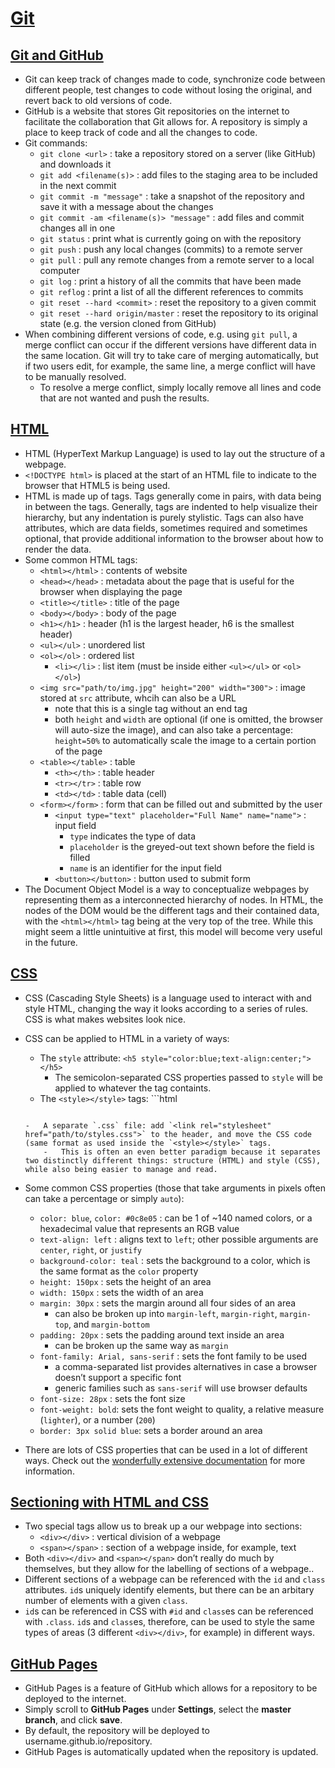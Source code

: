 # [Git](https://cs50.harvard.edu/web/notes/0/#git)

## [Git and GitHub](https://cs50.harvard.edu/web/notes/0/#git-and-github)

-   Git can keep track of changes made to code, synchronize code between different people, test changes to code without losing the original, and revert back to old versions of code.
-   GitHub is a website that stores Git repositories on the internet to facilitate the collaboration that Git allows for. A repository is simply a place to keep track of code and all the changes to code.
-   Git commands:
    -   `git clone <url>` : take a repository stored on a server (like GitHub) and downloads it
    -   `git add <filename(s)>` : add files to the staging area to be included in the next commit
    -   `git commit -m "message"` : take a snapshot of the repository and save it with a message about the changes
    -   `git commit -am <filename(s)> "message"` : add files and commit changes all in one
    -   `git status` : print what is currently going on with the repository
    -   `git push` : push any local changes (commits) to a remote server
    -   `git pull` : pull any remote changes from a remote server to a local computer
    -   `git log` : print a history of all the commits that have been made
    -   `git reflog` : print a list of all the different references to commits
    -   `git reset --hard <commit>` : reset the repository to a given commit
    -   `git reset --hard origin/master` : reset the repository to its original state (e.g. the version cloned from GitHub)
-   When combining different versions of code, e.g. using `git pull`, a merge conflict can occur if the different versions have different data in the same location. Git will try to take care of merging automatically, but if two users edit, for example, the same line, a merge conflict will have to be manually resolved.
    -   To resolve a merge conflict, simply locally remove all lines and code that are not wanted and push the results.

## [HTML](https://cs50.harvard.edu/web/notes/0/#html)

-   HTML (HyperText Markup Language) is used to lay out the structure of a webpage.
-   `<!DOCTYPE html>` is placed at the start of an HTML file to indicate to the browser that HTML5 is being used.
-   HTML is made up of tags. Tags generally come in pairs, with data being in between the tags. Generally, tags are indented to help visualize their hierarchy, but any indentation is purely stylistic. Tags can also have attributes, which are data fields, sometimes required and sometimes optional, that provide additional information to the browser about how to render the data.
-   Some common HTML tags:
    -   `<html></html>` : contents of website
    -   `<head></head>` : metadata about the page that is useful for the browser when displaying the page
    -   `<title></title>` : title of the page
    -   `<body></body>` : body of the page
    -   `<h1></h1>` : header (h1 is the largest header, h6 is the smallest header)
    -   `<ul></ul>` : unordered list
    -   `<ol></ol>` : ordered list
        -   `<li></li>` : list item (must be inside either `<ul></ul>` or `<ol></ol>`)
    -   `<img src="path/to/img.jpg" height="200" width="300">` : image stored at `src` attribute, whcih can also be a URL
        -   note that this is a single tag without an end tag
        -   both `height` and `width` are optional (if one is omitted, the browser will auto-size the image), and can also take a percentage: `height=50%` to automatically scale the image to a certain portion of the page
    -   `<table></table>` : table
        -   `<th></th>` : table header
        -   `<tr></tr>` : table row
        -   `<td></td>` : table data (cell)
    -   `<form></form>` : form that can be filled out and submitted by the user
        -   `<input type="text" placeholder="Full Name" name="name">` : input field
            -   `type` indicates the type of data
            -   `placeholder` is the greyed-out text shown before the field is filled
            -   `name` is an identifier for the input field
        -   `<button></button>` : button used to submit form
-   The Document Object Model is a way to conceptualize webpages by representing them as a interconnected hierarchy of nodes. In HTML, the nodes of the DOM would be the different tags and their contained data, with the `<html></html>` tag being at the very top of the tree. While this might seem a little unintuitive at first, this model will become very useful in the future.

## [CSS](https://cs50.harvard.edu/web/notes/0/#css)

-   CSS (Cascading Style Sheets) is a language used to interact with and style HTML, changing the way it looks according to a series of rules. CSS is what makes websites look nice.
-   CSS can be applied to HTML in a variety of ways:
    
    -   The `style` attribute: `<h5 style="color:blue;text-align:center;"></h5>`
        -   The semicolon-separated CSS properties passed to `style` will be applied to whatever the tag containts.
    -   The `<style></style>` tags: ```html
    
    ``` * This is a useful paradigm to use when reusing the same styling many times throughout a page. The properties listed will apply to all of the tags that are listed.
    
    -   A separate `.css` file: add `<link rel="stylesheet" href="path/to/styles.css">` to the header, and move the CSS code (same format as used inside the `<style></style>` tags.
        -   This is often an even better paradigm because it separates two distinctly different things: structure (HTML) and style (CSS), while also being easier to manage and read.
-   Some common CSS properties (those that take arguments in pixels often can take a percentage or simply `auto`):
    -   `color: blue`, `color: #0c8e05` : can be 1 of ~140 named colors, or a hexadecimal value that represents an RGB value
    -   `text-align: left` : aligns text to `left`; other possible arguments are `center`, `right`, or `justify`
    -   `background-color: teal` : sets the background to a color, which is the same format as the `color` property
    -   `height: 150px` : sets the height of an area
    -   `width: 150px` : sets the width of an area
    -   `margin: 30px` : sets the margin around all four sides of an area
        -   can also be broken up into `margin-left`, `margin-right`, `margin-top`, and `margin-bottom`
    -   `padding: 20px` : sets the padding around text inside an area
        -   can be broken up the same way as `margin`
    -   `font-family: Arial, sans-serif` : sets the font family to be used
        -   a comma-separated list provides alternatives in case a browser doesn’t support a specific font
        -   generic families such as `sans-serif` will use browser defaults
    -   `font-size: 28px` : sets the font size
    -   `font-weight: bold`: sets the font weight to quality, a relative measure (`lighter`), or a number (`200`)
    -   `border: 3px solid blue`: sets a border around an area
-   There are lots of CSS properties that can be used in a lot of different ways. Check out the [wonderfully extensive documentation](https://developer.mozilla.org/en-US/docs/Web/CSS) for more information.

## [Sectioning with HTML and CSS](https://cs50.harvard.edu/web/notes/0/#sectioning-with-html-and-css)

-   Two special tags allow us to break up a our webpage into sections:
    -   `<div></div>` : vertical division of a webpage
    -   `<span></span>` : section of a webpage inside, for example, text
-   Both `<div></div>` and `<span></span>` don’t really do much by themselves, but they allow for the labelling of sections of a webpage..
-   Different sections of a webpage can be referenced with the `id` and `class` attributes. `id`s uniquely identify elements, but there can be an arbitary number of elements with a given `class`.
-   `id`s can be referenced in CSS with `#id` and `class`es can be referenced with `.class`. `id`s and `class`es, therefore, can be used to style the same types of areas (3 different `<div></div>`, for example) in different ways.

## [GitHub Pages](https://cs50.harvard.edu/web/notes/0/#github-pages)

-   GitHub Pages is a feature of GitHub which allows for a repository to be deployed to the internet.
-   Simply scroll to **GitHub Pages** under **Settings**, select the **master branch**, and click **save**.
-   By default, the repository will be deployed to username.github.io/repository.
-   GitHub Pages is automatically updated when the repository is updated.
